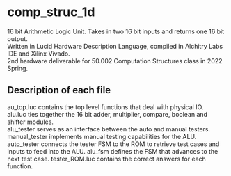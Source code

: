 # comp_struc_1d

16 bit Arithmetic Logic Unit. Takes in two 16 bit inputs and returns one 16 bit output.  
Written in Lucid Hardware Description Language, compiled in Alchitry Labs IDE and Xilinx Vivado.  
2nd hardware deliverable for 50.002 Computation Structures class in 2022 Spring.

## Description of each file
au_top.luc contains the top level functions that deal with physical IO.  
alu.luc ties together the 16 bit adder, multiplier, compare, boolean and shifter modules.  
alu_tester serves as an interface between the auto and manual testers.
manual_tester implements manual testing capabilities for the ALU.
auto_tester connects the tester FSM to the ROM to retrieve test cases and inputs to feed into the ALU.
alu_fsm defines the FSM that advances to the next test case.
tester_ROM.luc contains the correct answers for each function. 
